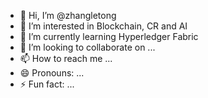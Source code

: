 - 👋 Hi, I’m @zhangletong
- 👀 I’m interested in Blockchain, CR and AI
- 🌱 I’m currently learning Hyperledger Fabric
- 💞️ I’m looking to collaborate on ...
- 📫 How to reach me ...
- 😄 Pronouns: ...
- ⚡ Fun fact: ...

<!---
zhangletong200008/zhangletong200008 is a ✨ special ✨ repository because its `README.md` (this file) appears on your GitHub profile.
You can click the Preview link to take a look at your changes.
--->

